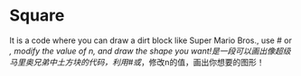 # Square
It is a code where you can draw a dirt block like Super Mario Bros., use # or *, modify the value of n, and draw the shape you want!是一段可以画出像超级马里奥兄弟中土方块的代码，利用#或*，修改n的值，画出你想要的图形！
